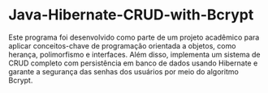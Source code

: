 # Java-Hibernate-CRUD-with-Bcrypt
Este programa foi desenvolvido como parte de um projeto acadêmico para aplicar conceitos-chave de programação orientada a objetos, como herança, polimorfismo e interfaces. Além disso, implementa um sistema de CRUD completo com persistência em banco de dados usando Hibernate e garante a segurança das senhas dos usuários por meio do algoritmo Bcrypt.
